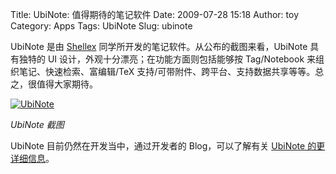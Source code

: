 Title: UbiNote: 值得期待的笔记软件
Date: 2009-07-28 15:18
Author: toy
Category: Apps
Tags: UbiNote
Slug: ubinote

UbiNote 是由 [Shellex](http://www.sxnsx.com/)
同学所开发的笔记软件。从公布的截图来看，UbiNote 具有独特的 UI
设计，外观十分漂亮；在功能方面则包括能够按 Tag/Notebook
来组织笔记、快速检索、富编辑/TeX
支持/可带附件、跨平台、支持数据共享等等。总之，很值得大家期待。

[![UbiNote](http://i.linuxtoy.org/images/2009/07/ubinote-thumb.png)](http://i.linuxtoy.org/images/2009/07/ubinote.png)

*UbiNote 截图*

UbiNote 目前仍然在开发当中，通过开发者的 Blog，可以了解有关 [UbiNote
的更详细信息](http://www.sxnsx.com/a-preview-about-ubinote-features/)。
